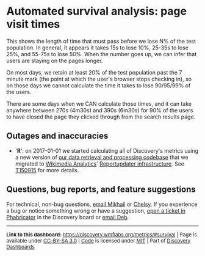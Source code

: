 Automated survival analysis: page visit times
=======

This shows the length of time that must pass before we lose N% of the test population. In general, it appears it takes 15s to lose 10%, 25-35s to lose 25%, and 55-75s to lose 50%. When the number goes up, we can infer that users are staying on the pages longer.

On most days, we retain at least 20% of the test population past the 7 minute mark (the point at which the user's browser stops checking in), so on those days we cannot calculate the time it takes to lose 90/95/99% of the users.

There are some days when we CAN calculate those times, and it can take anywhere between 270s (4m30s) and 390s (6m30s) for 90% of the users to have closed the page they clicked through from the search results page.

Outages and inaccuracies
------
* '__R__': on 2017-01-01 we started calculating all of Discovery's metrics using a new version of [our data retrieval and processing codebase](https://phabricator.wikimedia.org/diffusion/WDGO/) that we migrated to [Wikimedia Analytics](https://www.mediawiki.org/wiki/Analytics)' [Reportupdater infrastructure](https://wikitech.wikimedia.org/wiki/Analytics/Reportupdater). See [T150915](https://phabricator.wikimedia.org/T150915) for more details.

Questions, bug reports, and feature suggestions
------
For technical, non-bug questions, [email Mikhail](mailto:mpopov@wikimedia.org?subject=Dashboard%20Question) or [Chelsy](mailto:cxie@wikimedia.org?subject=Dashboard%20Question). If you experience a bug or notice something wrong or have a suggestion, [open a ticket in Phabricator](https://phabricator.wikimedia.org/maniphest/task/create/?projects=Discovery) in the Discovery board or [email Deb](mailto:deb@wikimedia.org?subject=Dashboard%20Question).

<hr style="border-color: gray;">
<p style="font-size: small;">
  <strong>Link to this dashboard:</strong> <a href="https://discovery.wmflabs.org/metrics/#survival">https://discovery.wmflabs.org/metrics/#survival</a>
  | Page is available under <a href="https://creativecommons.org/licenses/by-sa/3.0/" title="Creative Commons Attribution-ShareAlike License">CC-BY-SA 3.0</a>
  | <a href="https://phabricator.wikimedia.org/diffusion/WDRN/" title="Search Metrics Dashboard source code repository">Code</a> is licensed under <a href="https://phabricator.wikimedia.org/diffusion/WDRN/browse/master/LICENSE.md" title="MIT License">MIT</a>
  | Part of <a href="https://discovery.wmflabs.org/">Discovery Dashboards</a>
</p>
